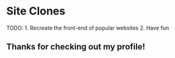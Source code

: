
# Site Clones
TODO:
      1. Recreate the front-end of popular websites
      2. Have fun
## Thanks for checking out my profile!
